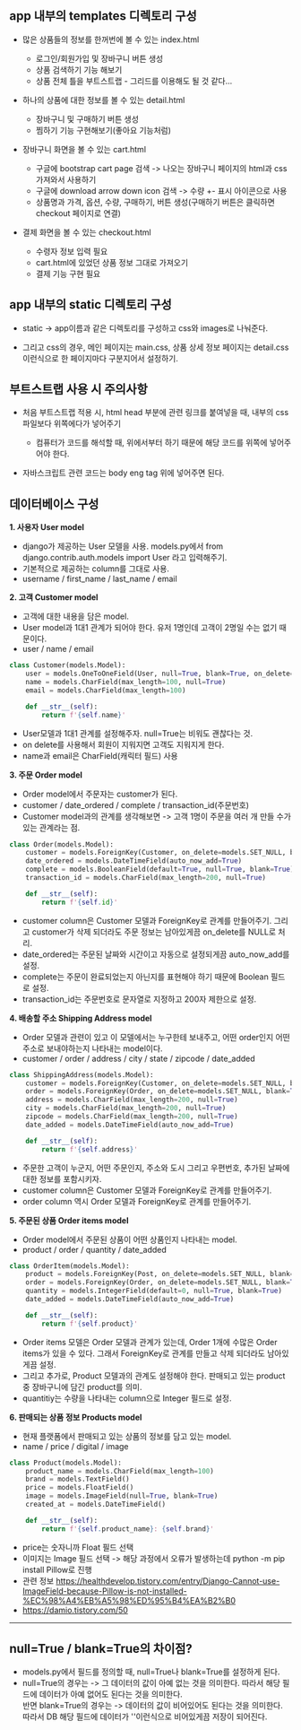 ## app 내부의 templates 디렉토리 구성
- 많은 상품들의 정보를 한꺼번에 볼 수 있는 index.html
  - 로그인/회원가입 및 장바구니 버튼 생성 
  - 상품 검색하기 기능 해보기
  - 상품 전체 틀을 부트스트랩 - 그리드를 이용해도 될 것 같다...

- 하나의 상품에 대한 정보를 볼 수 있는 detail.html
  - 장바구니 및 구매하기 버튼 생성
  - 찜하기 기능 구현해보기(좋아요 기능처럼)

- 장바구니 화면을 볼 수 있는 cart.html
  - 구글에 bootstrap cart page 검색 -> 나오는 장바구니 페이지의 html과 css 가져와서 사용하기
  - 구글에 download arrow down icon 검색 -> 수량 +- 표시 아이콘으로 사용
  - 상품명과 가격, 옵션, 수량, 구매하기,  버튼 생성(구매하기 버튼은 클릭하면 checkout 페이지로 연결)

- 결제 화면을 볼 수 있는 checkout.html
  - 수령자 정보 입력 필요
  - cart.html에 있었던 상품 정보 그대로 가져오기
  - 결제 기능 구현 필요


## app 내부의 static 디렉토리 구성
- static -> app이름과 같은 디렉토리를 구성하고 css와 images로 나눠준다.

- 그리고 css의 경우, 메인 페이지는 main.css, 상품 상세 정보 페이지는 detail.css 이런식으로 한 페이지마다 구분지어서 설정하기.


## 부트스트랩 사용 시 주의사항
- 처음 부트스트랩 적용 시, html head 부분에 관련 링크를 붙여넣을 때, 내부의 css 파일보다 위쪽에다가 넣어주기
  - 컴퓨터가 코드를 해석할 때, 위에서부터 하기 때문에 해당 코드를 위쪽에 넣어주어야 한다.

- 자바스크립트 관련 코드는 body eng tag 위에 넣어주면 된다.


## 데이터베이스 구성

**1. 사용자 User model**
- django가 제공하는 User 모델을 사용. models.py에서 from django.contrib.auth.models import User 라고 입력해주기.
- 기본적으로 제공하는 column를 그대로 사용.
- username / first_name / last_name / email


**2. 고객 Customer model**
- 고객에 대한 내용을 담은 model.
- User model과 1대1 관계가 되어야 한다. 유저 1명인데 고객이 2명일 수는 없기 때문이다.
- user / name / email
```python 
class Customer(models.Model):
    user = models.OneToOneField(User, null=True, blank=True, on_delete=models.CASCADE)    
    name = models.CharField(max_length=100, null=True)          
    email = models.CharField(max_length=100)

    def __str__(self):
        return f'{self.name}'
```
- User모델과 1대1 관계를 설정해주자. null=True는 비워도 괜찮다는 것.
- on delete를 사용해서 회원이 지워지면 고객도 지워지게 한다.
- name과 email은 CharField(캐릭터 필드) 사용


**3. 주문 Order model**
- Order model에서 주문자는 customer가 된다. 
- customer / date_ordered / complete / transaction_id(주문번호)
- Customer model과의 관계를 생각해보면 -> 고객 1명이 주문을 여러 개 만들 수가 있는 관계라는 점.
```python
class Order(models.Model):
    customer = models.ForeignKey(Customer, on_delete=models.SET_NULL, blank=True, null=True)
    date_ordered = models.DateTimeField(auto_now_add=True)
    complete = models.BooleanField(default=True, null=True, blank=True)
    transaction_id = models.CharField(max_length=200, null=True)

    def __str__(self):
        return f'{self.id}'
```
- customer column은 Customer 모델과 ForeignKey로 관계를 만들어주기. 그리고 customer가 삭제 되더라도 주문 정보는 남아있게끔 on_delete를 NULL로 처리.
- date_ordered는 주문된 날짜와 시간이고 자동으로 설정되게끔 auto_now_add를 설정.
- complete는 주문이 완료되었는지 아닌지를 표현해야 하기 때문에 Boolean 필드로 설정.
- transaction_id는 주문번호로 문자열로 지정하고 200자 제한으로 설정.



**4. 배송할 주소 Shipping Address model**
- Order 모델과 관련이 있고 이 모델에서는 누구한테 보내주고, 어떤 order인지 어떤 주소로 보내야하는지 나타내는 model이다.
- customer / order / address / city / state / zipcode / date_added
```python
class ShippingAddress(models.Model):
    customer = models.ForeignKey(Customer, on_delete=models.SET_NULL, blank=True, null=True)
    order = models.ForeignKey(Order, on_delete=models.SET_NULL, blank=True, null=True)
    address = models.CharField(max_length=200, null=True)
    city = models.CharField(max_length=200, null=True)
    zipcode = models.CharField(max_length=200, null=True)
    date_added = models.DateTimeField(auto_now_add=True)

    def __str__(self):
        return f'{self.address}'
```
- 주문한 고객이 누군지, 어떤 주문인지, 주소와 도시 그리고 우편번호, 추가된 날짜에 대한 정보를 포함시키자.
- customer column은 Customer 모델과 ForeignKey로 관계를 만들어주기.
- order column 역시 Order 모델과 ForeignKey로 관계를 만들어주기.




**5. 주문된 상품 Order items model**
- Order model에서 주문된 상품이 어떤 상품인지 나타내는 model.
- product / order / quantity / date_added
```python
class OrderItem(models.Model):
    product = models.ForeignKey(Post, on_delete=models.SET_NULL, blank=True, null=True)
    order = models.ForeignKey(Order, on_delete=models.SET_NULL, blank=True, null=True)
    quantity = models.IntegerField(default=0, null=True, blank=True)
    date_added = models.DateTimeField(auto_now_add=True)

    def __str__(self):
        return f'{self.product}'
```
- Order items 모델은 Order 모델과 관계가 있는데, Order 1개에 수많은 Order items가 있을 수 있다. 그래서 ForeignKey로 관계를 만들고 삭제 되더라도 남아있게끔 설정.
- 그리고 추가로, Product 모델과의 관계도 설정해야 한다. 판매되고 있는 product 중 장바구니에 담긴 product를 의미.
- quantitiy는 수량을 나타내는 column으로 Integer 필드로 설정.


**6. 판매되는 상품 정보 Products model**
- 현재 플랫폼에서 판매되고 있는 상품의 정보를 담고 있는 model.
- name / price / digital / image
```python
class Product(models.Model):
    product_name = models.CharField(max_length=100)
    brand = models.TextField()
    price = models.FloatField()             
    image = models.ImageField(null=True, blank=True)     
    created_at = models.DateTimeField()

    def __str__(self):
        return f'{self.product_name}: {self.brand}'
```
- price는 숫자니까 Float 필드 선택
- 이미지는 Image 필드 선택 -> 해당 과정에서 오류가 발생하는데 python -m pip install Pillow로 진행
- 관련 정보 https://healthdevelop.tistory.com/entry/Django-Cannot-use-ImageField-because-Pillow-is-not-installed-%EC%98%A4%EB%A5%98%ED%95%B4%EA%B2%B0 
- https://damio.tistory.com/50

* * * 
## null=True / blank=True의 차이점?
- models.py에서 필드를 정의할 때, null=True나 blank=True를 설정하게 된다.
- null=True의 경우는 -> 그 데이터의 값이 아예 없는 것을 의미한다. 따라서 해당 필드에 데이터가 아예 없어도 된다는 것을 의미한다.   
  반면 blank=True의 경우는 -> 데이터의 값이 비어있어도 된다는 것을 의미한다. 따라서 DB 해당 필드에 데이터가 ''이런식으로 비어있게끔 저장이 되어진다.
